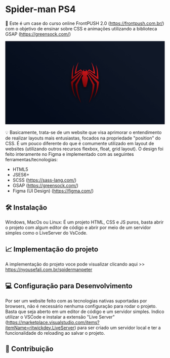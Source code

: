 # Spider-man PS4

📜 Este é um case do curso online FrontPUSH 2.0 (https://frontpush.com.br/) 
com o objetivo de ensinar sobre CSS e animações utilizando a biblioteca GSAP 
(https://greensock.com/)

<p align="center">
<img src="svg/metatag-spider.png" alt="Metatag Spider-man, está imagem é a logo do spider-man" border="0">
</p>


💡 Basicamente, trata-se de um website que visa aprimorar o entendimento de 
realizar layouts mais entusiastas, focados na propriedade "position" do CSS.
É um pouco diferente do que é comumente utilizado em layout de websites 
(utilizando outros recursos  flexbox, float, grid layout). O design foi feito 
interamente no Figma e implementado com as seguintes ferramentas/tecnologias:

* HTML5
* JSES6+
* SCSS (https://sass-lang.com/)
* GSAP (https://greensock.com/)
* Figma (UI Design) (https://figma.com/)

## 🛠 Instalação

Windows, MacOs ou Linux: É um projeto HTML, CSS e JS puros, basta abrir 
o projeto com algum editor de código e abrir por meio de um servidor simples 
como o LiveServer do VsCode.


## 📈 Implementação do projeto

A implementação do projeto voce pode visualizar clicando aqui >> https://nyousefali.com.br/spidermanpeter

## 💻 Configuração para Desenvolvimento

Por ser um website feito com as tecnologias nativas suportadas por browsers, 
não é necessário nenhuma configuração para rodar o projeto. Basta que seja aberto 
em um editor de código e um servidor simples. Indico utilizar o VSCode e 
instalar a extensão "Live Server" (https://marketplace.visualstudio.com/items?itemName=ritwickdey.LiveServer) para ser criado um servidor local e ter a funcionalidade do reloading
ao salvar o projeto.

## 🚀 Contribuição
